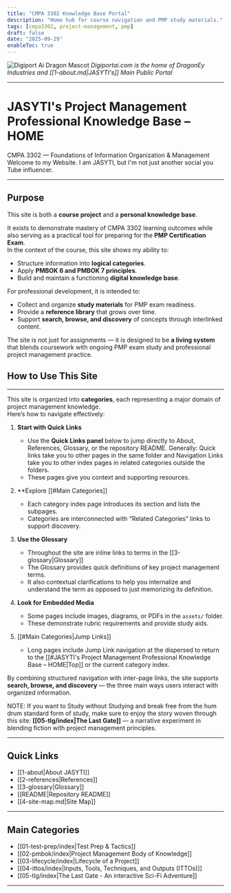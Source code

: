 ```yaml
---
title: "CMPA 3302 Knowledge Base Portal"
description: "Home hub for course navigation and PMP study materials."
tags: [cmpa3302, project-management, pmp]
draft: false
date: "2025-09-29"
enableToc: true
---
```

![Digiport Ai Dragon Mascot](dragon.png)
*Digiportai.com is the home of DragonEy Industries and [[1-about.md|JASYTI's]] Main Public Portal*

---
# JASYTI's Project Management Professional Knowledge Base – HOME

CMPA 3302 — Foundations of Information Organization & Management  
Welcome to my Website. I am JASYTI, but I'm not just another social you Tube influencer.

---
## Purpose
This site is both a **course project** and a **personal knowledge base**.  


It exists to demonstrate mastery of CMPA 3302 learning outcomes while also serving as a practical tool for preparing for the **PMP Certification Exam**.  
In the context of the course, this site shows my ability to:
- Structure information into **logical categories**.  
- Apply **PMBOK 6 and PMBOK 7 principles**.  
- Build and maintain a functioning **digital knowledge base**.  

For professional development, it is intended to:
- Collect and organize **study materials** for PMP exam readiness.  
- Provide a **reference library** that grows over time.  
- Support **search, browse, and discovery** of concepts through interlinked content.  

The site is not just for assignments — it is designed to be **a living system** that blends coursework with ongoing PMP exam study and professional project management practice.

## How to Use This Site
---

This site is organized into **categories**, each representing a major domain of project management knowledge.  
Here’s how to navigate effectively:

1. **Start with Quick Links**  
   - Use the **Quick Links panel** below to jump directly to About, References, Glossary, or the repository README.  Generally: Quick links take you to other pages in the same folder and Navigation Links take you to other index pages in related categories outside the folders.
   - These pages give you context and supporting resources.  

1. **Explore [[#Main Categories]]
   - Each category index page introduces its section and lists the subpages.  
   - Categories are interconnected with “Related Categories” links to support discovery.  

3. **Use the Glossary**  
   - Throughout the site are inline links to terms in the [[3-glossary|Glossary]]
   - The Glossary provides quick definitions of key project management terms.
   - It also contextual clarifications to help you internalize and understand the term as opposed to just memorizing its definition.  

4. **Look for Embedded Media**  
   - Some pages include images, diagrams, or PDFs in the `assets/` folder.  
   - These demonstrate rubric requirements and provide study aids.  

1. [[#Main Categories|Jump Links]]  
   - Long pages include Jump Link navigation at the dispersed to return to the [[#JASYTI's Project Management Professional Knowledge Base – HOME|Top]] or the current category index.  

By combining structured navigation with inter-page links, the site supports **search, browse, and discovery** — the three main ways users interact with organized information.  

NOTE: If you want to Study without Studying and break free from the hum drum standard form of study, make sure to enjoy the story woven through this site: **[[05-tlg/index|The Last Gate]]** — a narrative experiment in blending fiction with project management principles.

---
## Quick Links
- [[1-about|About JASYTI]]
- [[2-references|References]]
- [[3-glossary|Glossary]]
- [[README|Repository README]]
- [[4-site-map.md|Site Map]]

---
## Main Categories
- [[01-test-prep/index|Test Prep & Tactics]]
- [[02-pmbok/index|Project Management Body of Knowledge]]
- [[03-lifecycle/index|Lifecycle of a Project]]
- [[04-ittos/index|Inputs, Tools, Techniques, and Outputs (ITTOs)]]
- [[05-tlg/index|The Last Gate - An interactive Sci-Fi Adventure]]

---
